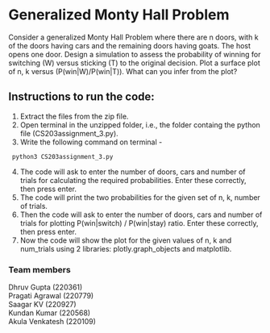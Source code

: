 # Generalized Monty Hall Problem
Consider a generalized Monty Hall Problem where there are n doors, with k of the doors having cars and the remaining doors having goats. The host opens one door. Design a simulation to assess the probability of winning for switching (W) versus sticking (T) to the original decision. Plot a surface plot of n, k versus (P(win|W)/P(win|T)). What can you infer from the plot?

## Instructions to run the code:

1. Extract the files from the zip file.
2. Open terminal in the unzipped folder, i.e., the folder containg the python file (CS203assignment_3.py).
3. Write the following command on terminal -
```	
 python3 CS203assignment_3.py
```
4. The code will ask to enter the number of doors, cars and number of trials for calculating the required probabilities. Enter these correctly, then press enter.
5. The code will print the two probabilities for the given set of n, k, number of trials.
6. Then the code will ask to enter the number of doors, cars and number of trials for plotting P(win|switch) / P(win|stay) ratio. Enter these correctly, then press enter.
7. Now the code will show the plot for the given values of n, k and num_trials using 2 libraries: plotly.graph_objects and matplotlib. 

### Team members 
Dhruv Gupta (220361)\
Pragati Agrawal (220779)\
Saagar KV (220927)\
Kundan Kumar (220568)\
Akula Venkatesh (220109)
